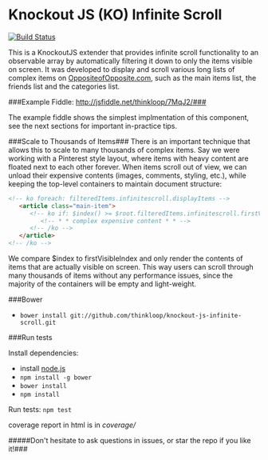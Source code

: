 Knockout JS (KO) Infinite Scroll
===========================

[![Build Status](https://travis-ci.org/julienaubert/knockout-js-infinite-scroll.png?branch=add_tests)](https://travis-ci.org/julienaubert/knockout-js-infinite-scroll)


This is a KnockoutJS extender that provides infinite scroll functionality to an observable array by automatically filtering it down to only the items visible on screen. It was developed to display and scroll various long lists of complex items on [OppositeofOpposite.com](http://www.oppositeofopposite.com/), such as the main items list, the friends list and the categories list.

###Example Fiddle: http://jsfiddle.net/thinkloop/7MqJ2/###

The example fiddle shows the simplest implmentation of this component, see the next sections for important in-practice tips.

###Scale to Thousands of Items###
There is an important technique that allows this to scale to many thousands of complex items. Say we were working with a Pinterest style layout, where items with heavy content are floated next to each other forever. When items scroll out of view, we can unload their expensive contents (images, comments, styling, etc.), while keeping the top-level containers to maintain document structure:

```html
<!-- ko foreach: filteredItems.infinitescroll.displayItems -->
   <article class="main-item">
      <!-- ko if: $index() >= $root.filteredItems.infinitescroll.firstVisibleIndex() -->
         <!-- * * complex expensive content * * -->
      <!-- /ko -->
   </article>
<!-- /ko -->
````

We compare $index to firstVisibleIndex and only render the contents of items that are actually visible on screen. This way users can scroll through many thousands of items without any performance issues, since the majority of the containers will be empty and light-weight.


###Bower

- `bower install git://github.com/thinkloop/knockout-js-infinite-scroll.git`

###Run tests

Install dependencies:
- install [node.js](nodejs.org)
- `npm install -g bower`
- `bower install`
- `npm install`

Run tests: `npm test`

coverage report in html is in *coverage/*

#####Don't hesitate to ask questions in issues, or star the repo if you like it!###
